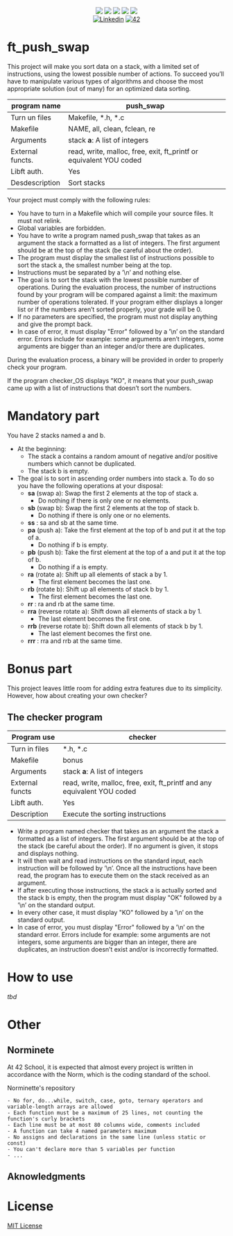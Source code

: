 <div align="center">
    <img src="https://img.shields.io/badge/status-wip-success?color=00ABAD&style=flat-square" />
    <img src="https://img.shields.io/badge/started-02%20%2F%2012%20%2F%202023-success?color=00ABAD&style=flat-square" />
    <img src="https://img.shields.io/badge/score-1--%20%2F%20100-success?color=00ABAD&style=flat-square" />
    <img src="https://img.shields.io/github/languages/top/mxvements/ft_push_swap?color=00ABAD&style=flat-square" />
    <img src="https://img.shields.io/github/last-commit/mxvements/ft_push_swap?color=00ABAD&style=flat-square" />
    <br>
    <a href='https://www.linkedin.com/in/luciami' target="_blank"><img alt='Linkedin' src='https://img.shields.io/badge/LinkedIn-100000?style=flat-square&logo=Linkedin&logoColor=white&labelColor=1323233&color=323233'/></a>
    <a href='https://profile.intra.42.fr/users/luciama2' target="_blank"><img alt='42' src='https://img.shields.io/badge/Madrid-100000?style=flat-square&logo=42&logoColor=white&labelColor=323233&color=323233'/></a>
    <br>
</div>

# ft_push_swap

This project will make you sort data on a stack, with a limited set of instructions, using the lowest possible number of actions. To succeed you’ll have to manipulate various types of algorithms and choose the most appropriate solution (out of many) for an optimized data sorting.

| **program name** | push_swap |
| ---------------- | --------- |
| Turn un files    | Makefile, *.h, *.c |
| Makefile         | NAME, all, clean, fclean, re |
| Arguments        | stack **a**: A list of integers |
| External functs. | read, write, malloc, free, exit, ft_printf or equivalent YOU coded |
| Libft auth.      | Yes |
| Desdescription   | Sort stacks |

Your project must comply with the following rules:
+ You have to turn in a Makefile which will compile your source files. It must not
relink.
+ Global variables are forbidden.
+ You have to write a program named push_swap that takes as an argument the stack a formatted as a list of integers. The first argument should be at the top of the stack (be careful about the order).
+ The program must display the smallest list of instructions possible to sort the stack a, the smallest number being at the top.
+ Instructions must be separated by a ’\n’ and nothing else.
+ The goal is to sort the stack with the lowest possible number of operations. During the evaluation process, the number of instructions found by your program will be compared against a limit: the maximum number of operations tolerated. If your
program either displays a longer list or if the numbers aren’t sorted properly, your grade will be 0.
+ If no parameters are specified, the program must not display anything and give the prompt back.
+ In case of error, it must display "Error" followed by a ’\n’ on the standard error. Errors include for example: some arguments aren’t integers, some arguments are bigger than an integer and/or there are duplicates.

During the evaluation process, a binary will be provided in order to properly check your program.

If the program checker_OS displays "KO", it means that your push_swap came up with a list of instructions that doesn’t sort the numbers.

# Mandatory part
You have 2 stacks named a and b.
+ At the beginning:
	+ The stack a contains a random amount of negative and/or positive numbers which cannot be duplicated.
	+ The stack b is empty.
+ The goal is to sort in ascending order numbers into stack a. To do so you have the following operations at your disposal:
	+ **sa** (swap a): Swap the first 2 elements at the top of stack a.
		+ Do nothing if there is only one or no elements.
	+ **sb** (swap b): Swap the first 2 elements at the top of stack b.
		+ Do nothing if there is only one or no elements.
	+ **ss** : sa and sb at the same time.
	+ **pa** (push a): Take the first element at the top of b and put it at the top of a.
		+ Do nothing if b is empty.
	+ **pb** (push b): Take the first element at the top of a and put it at the top of b.
		+ Do nothing if a is empty.
	+ **ra** (rotate a): Shift up all elements of stack a by 1.
		+ The first element becomes the last one.
	+ **rb** (rotate b): Shift up all elements of stack b by 1.
		+ The first element becomes the last one.
	+ **rr** : ra and rb at the same time.
	+ **rra** (reverse rotate a): Shift down all elements of stack a by 1.
		+ The last element becomes the first one.
	+ **rrb** (reverse rotate b): Shift down all elements of stack b by 1.
		+ The last element becomes the first one.
	+ **rrr** : rra and rrb at the same time.

# Bonus part

This project leaves little room for adding extra features due to its simplicity. However, how about creating your own checker?

## The checker program

| **Program use** | checker |
| --------------- | ------- |
| Turn in files   | *.h, *.c |
| Makefile        | bonus |
| Arguments       | stack **a**: A list of integers |
| External functs | read, write, malloc, free, exit, ft_printf and any equivalent YOU coded |
| Libft auth.	  | Yes |
| Description     | Execute the sorting instructions |

+ Write a program named checker that takes as an argument the stack a formatted as a list of integers. The first argument should be at the top of the stack (be careful about the order). If no argument is given, it stops and displays nothing.
+ It will then wait and read instructions on the standard input, each instruction will be followed by ’\n’. Once all the instructions have been read, the program has to execute them on the stack received as an argument.
+ If after executing those instructions, the stack a is actually sorted and the stack b is empty, then the program must display "OK" followed by a ’\n’ on the standard output.
+ In every other case, it must display "KO" followed by a ’\n’ on the standard output.
+ In case of error, you must display "Error" followed by a ’\n’ on the standard error. Errors include for example: some arguments are not integers, some arguments are bigger than an integer, there are duplicates, an instruction doesn’t exist and/or
is incorrectly formatted.

# How to use

*tbd*

# Other

## Norminete
At 42 School, it is expected that almost every project is written in accordance with the Norm, which is the coding standard of the school.

<a href="https://github.com/42School/norminette">
<a>Norminette's repository</a>

```
- No for, do...while, switch, case, goto, ternary operators and variable-length arrays are allowed
- Each function must be a maximum of 25 lines, not counting the function's curly brackets
- Each line must be at most 80 columns wide, comments included
- A function can take 4 named parameters maximum
- No assigns and declarations in the same line (unless static or const)
- You can't declare more than 5 variables per function
- ...
```
## Aknowledgments

# License
[MIT License](https://github.com/mxvements/ft_license/blob/main/LICENSE.txt)